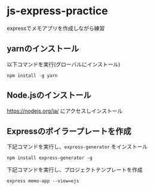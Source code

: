 # js-express-practice
expressでメモアプリを作成しながら練習

## yarnのインストール
以下コマンドを実行(グローバルにインストール)
```
npm install -g yarn
```



##  Node.jsのインストール
https://nodejs.org/ja/ にアクセスしインストール

## Expressのボイラープレートを作成
下記コマンドを実行し、`express-generator` をインストール
```
npm install express-generator -g
```

下記コマンドを実行し、プロジェクトテンプレートを作成 
```
express memo-app --view=ejs
```

# 